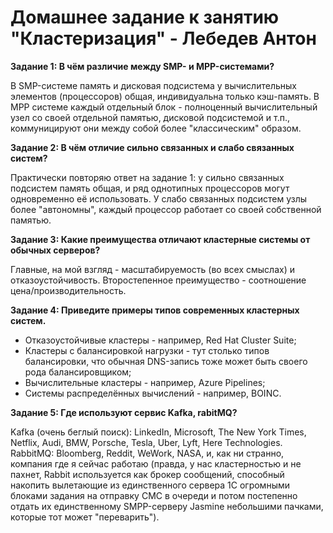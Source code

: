 # Домашнее задание к занятию "Кластеризация" - Лебедев Антон

**Задание 1: В чём различие между SMP- и MPP-системами?**

В SMP-системе память и дисковая подсистема у вычислительных элементов (процессоров) общая, индивидуальна только кэш-память. В МPP системе каждый отдельный блок - полноценный вычислительный узел со своей отдельной памятью, дисковой подсистемой и т.п., коммуницируют они между собой более "классическим" образом.

**Задание 2: В чём отличие сильно связанных и слабо связанных систем?**

Практически повторяю ответ на задание 1: у сильно связанных подсистем память общая, и ряд однотипных процессоров могут одновременно её использовать. У слабо связанных подсистем узлы более "автономны", каждый процессор работает со своей собственной памятью.

**Задание 3: Какие преимущества отличают кластерные системы от обычных серверов?**

Главные, на мой взгляд - масштабируемость (во всех смыслах) и отказоустойчивость. Второстепенное преимущество - соотношение цена/производительность.

**Задание 4: Приведите примеры типов современных кластерных систем.**

 - Отказоустойчивые кластеры - например, Red Hat Cluster Suite;
 - Кластеры с балансировкой нагрузки - тут столько типов балансировки, что обычная DNS-запись тоже может быть своего рода балансировщиком;
 - Вычислительные кластеры - например, Azure Pipelines;
 - Системы распределённых вычислений - например, BOINC.

**Задание 5: Где используют сервис Kafka, rabitMQ?**

Kafka (очень беглый поиск): LinkedIn, Microsoft, The New York Times, Netflix, Audi, BMW, Porsche, Tesla, Uber, Lyft, Here Technologies.
RabbitMQ: Bloomberg, Reddit, WeWork, NASA, и, как ни странно, компания где я сейчас работаю (правда, у нас кластерностью и не пахнет, Rabbit используется как брокер сообщений, способный накопить вылетающие из единственного сервера 1С огромными блоками задания на отправку СМС в очереди и потом постепенно отдать их единственному SMPP-серверу Jasmine небольшими пачками, которые тот может "переварить").
